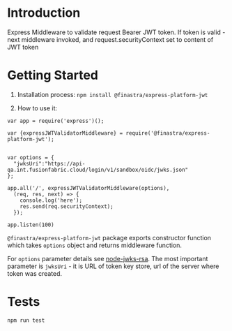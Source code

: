 # Introduction 
Express Middleware to validate request Bearer JWT token.
If token is valid - next middleware invoked, and request.securityContext set to content of JWT token

# Getting Started
1.	Installation process: `npm install @finastra/express-platform-jwt`

2. How to use it:
```
var app = require('express')();

var {expressJWTValidatorMiddleware} = require('@finastra/express-platform-jwt');


var options = {
  "jwksUri":"https://api-qa.int.fusionfabric.cloud/login/v1/sandbox/oidc/jwks.json"
};

app.all('/', expressJWTValidatorMiddleware(options),
  (req, res, next) => {
    console.log('here');
    res.send(req.securityContext);
  });

app.listen(100)

```

```@finastra/express-platform-jwt``` package exports constructor function which takes ```options``` object and returns middleware function.

For ```options``` parameter details see [node-jwks-rsa](https://github.com/auth0/node-jwks-rsa).
The most important parameter is ```jwksUri``` - it is URL of token key store, url of the server where token was created.



# Tests
`npm run test`


